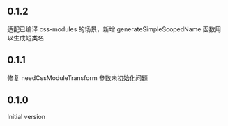 ## 0.1.2

适配已编译 css-modules 的场景，新增 generateSimpleScopedName 函数用以生成短类名
 
## 0.1.1

修复 needCssModuleTransform 参数未初始化问题


## 0.1.0

Initial version
